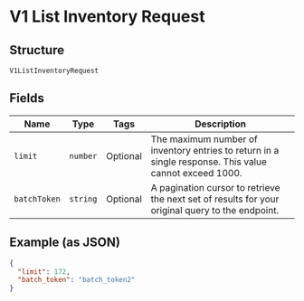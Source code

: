 
# V1 List Inventory Request

## Structure

`V1ListInventoryRequest`

## Fields

| Name | Type | Tags | Description |
|  --- | --- | --- | --- |
| `limit` | `number` | Optional | The maximum number of inventory entries to return in a single response. This value cannot exceed 1000. |
| `batchToken` | `string` | Optional | A pagination cursor to retrieve the next set of results for your<br>original query to the endpoint. |

## Example (as JSON)

```json
{
  "limit": 172,
  "batch_token": "batch_token2"
}
```

